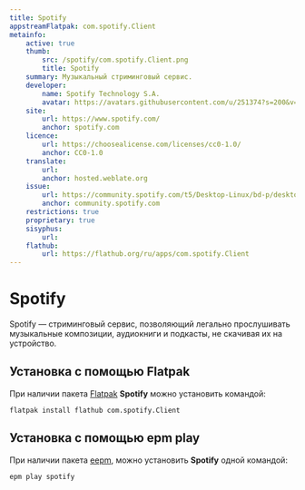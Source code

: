 ```yaml
---
title: Spotify
appstreamFlatpak: com.spotify.Client
metainfo:
    active: true
    thumb:
        src: /spotify/com.spotify.Client.png
        title: Spotify
    summary: Музыкальный стриминговый сервис.
    developer: 
        name: Spotify Technology S.A.
        avatar: https://avatars.githubusercontent.com/u/251374?s=200&v=4
    site:
        url: https://www.spotify.com/
        anchor: spotify.com
    licence:
        url: https://choosealicense.com/licenses/cc0-1.0/
        anchor: CC0-1.0
    translate:
        url: 
        anchor: hosted.weblate.org
    issue: 
        url: https://community.spotify.com/t5/Desktop-Linux/bd-p/desktop_linux
        anchor: community.spotify.com
    restrictions: true
    proprietary: true
    sisyphus:
        url: 
    flathub:
        url: https://flathub.org/ru/apps/com.spotify.Client
---
```




# Spotify

Spotify — стриминговый сервис, позволяющий легально прослушивать музыкальные композиции, аудиокниги и подкасты, не скачивая их на устройство.

## Установка с помощью Flatpak

При наличии пакета [Flatpak](/flatpak) **Spotify** можно установить командой:

```shell
flatpak install flathub com.spotify.Client
```
<!--@include: ./parts/install/software-flatpak.md-->

## Установка c помощью epm play <Badge type="danger" text="Неофициальная сборка" />

При наличии пакета [eepm](/epm), можно установить **Spotify** одной командой:

```shell
epm play spotify
```